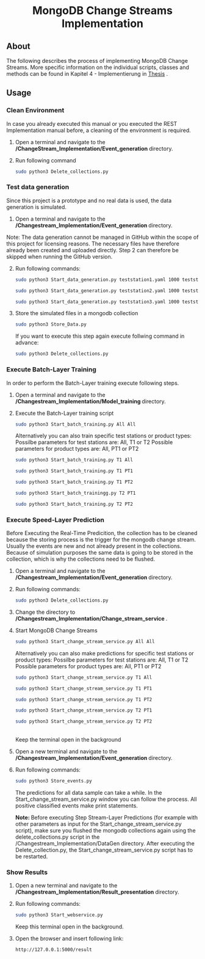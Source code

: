 <p align="center">
  <h1 align="center"> MongoDB Change Streams Implementation </h1>
  <p align="center">

<!-- ABOUT THE PROJECT -->
## About

The following describes the process of implementing MongoDB Change Streams. More specific information on the individual scripts, classes and methods can be found in Kapitel 4 - Implementierung in [Thesis](https://github.com/larsgrespan/Event_Processing_System/tree/main/Thesis) .

## Usage

### Clean Environment

In case you already executed this manual or you executed the REST Implementation manual before, a cleaning of the environment is required. 

1. Open a terminal and navigate to the <b> /ChangeStream_Implementation/Event_generation </b> directory. 

2. Run following command

   ```sh
   sudo python3 Delete_collections.py
   ```

### Test data generation

Since this project is a prototype and no real data is used, the data generation is simulated.

1. Open a terminal and navigate to the <b> /Changestream_Implementation/Event_generation </b> directory. 
  
Note:
  The data generation cannot be managed in GitHub within the scope of this project for licensing reasons. The necessary files have therefore already been created and uploaded directly. Step 2 can therefore be skipped when running the GitHub version.

2. Run following commands:
   ```sh
   sudo python3 Start_data_generation.py teststation1.yaml 1000 teststation1.csv
   ```

   ```sh
   sudo python3 Start_data_generation.py teststation2.yaml 1000 teststation2.csv
   ```

   ```sh
   sudo python3 Start_data_generation.py teststation3.yaml 1000 teststation3.csv
   ```

3. Store the simulated files in a mongodb collection

   ```sh
   sudo python3 Store_Data.py
   ```

   If you want to execute this step again execute follwing command in advance:
   ```sh
   sudo python3 Delete_collections.py
   ```
    
### Execute Batch-Layer Training

In order to perform the Batch-Layer training execute following steps.

1. Open a terminal and navigate to the <b> /Changestream_Implementation/Model_training </b> directory.

2. Execute the Batch-Layer training script

   ```sh
   sudo python3 Start_batch_training.py All All
   ```

   Alternatively you can also train specific test stations or product types:
   Possilbe parameters for test stations are: All, T1 or T2
   Possible parameters for product types are: All, PT1 or PT2

   ```sh
   sudo python3 Start_batch_training.py T1 All
   ```

   ```sh
   sudo python3 Start_batch_training.py T1 PT1
   ```

   ```sh
   sudo python3 Start_batch_training.py T1 PT2
   ```

   ```sh
   sudo python3 Start_batch_trainingg.py T2 PT1
   ```

   ```sh
   sudo python3 Start_batch_training.py T2 PT2
   ```

### Execute Speed-Layer Prediction

   Before Executing the Real-Time Predicition, the collection has to be cleaned because the storing process is the trigger for the mongodb change stream. Usually the events are new and not already present in the collections. Because of simulation purposes the same data is going to be stored in the collection, which is why the collections need to be flushed.

1. Open a terminal and navigate to the <b> /Changestream_Implementation/Event_generation </b> directory. 

2. Run following commands:
   ```sh
   sudo python3 Delete_collections.py
   ```

3. Change the directory to <b> /Changestream_Implementation/Change_stream_service </b>. 

4. Start MongoDB Change Streams
   ```sh
   sudo python3 Start_change_stream_service.py All All
   ```

   Alternatively you can also make predictions for specific test stations or product types:
   Possilbe parameters for test stations are: All, T1 or T2
   Possible parameters for product types are: All, PT1 or PT2

   ```sh
   sudo python3 Start_change_stream_service.py T1 All
   ```

   ```sh
   sudo python3 Start_change_stream_service.py T1 PT1
   ```

   ```sh
   sudo python3 Start_change_stream_service.py T1 PT2
   ```

   ```sh
   sudo python3 Start_change_stream_service.py T2 PT1
   ```

   ```sh
   sudo python3 Start_change_stream_service.py T2 PT2
   ```

   <br> Keep the terminal open in the background <br>

5. Open a new terminal and navigate to the <b> /Changestream_Implementation/Event_generation </b> directory. 

6. Run following commands:
   ```sh
   sudo python3 Store_events.py
   ``` 

   The predictions for all data sample can take a while.
   In the Start_change_stream_service.py window you can follow the process. All positive classified events make print statements.

   <b> Note: </b>
   Before executing Step Stream-Layer Predictions (for example with other parameters as input for the Start_change_stream_service.py script), make sure you flushed the mongodb collections again using the delete_collections.py script in the /Changestream_Implementation/DataGen directory. After executing the Delete_collection.py, the Start_change_stream_service.py script has to be restarted.


### Show Results

1. Open a new terminal and navigate to the <b> /Changestream_Implementation/Result_presentation </b> directory. 

2. Run following commands:
   ```sh
   sudo python3 Start_webservice.py
   ```

    Keep this terminal open in the background.

3. Open the browser and insert following link:
   ```sh
   http://127.0.0.1:5000/result
   ```
 

